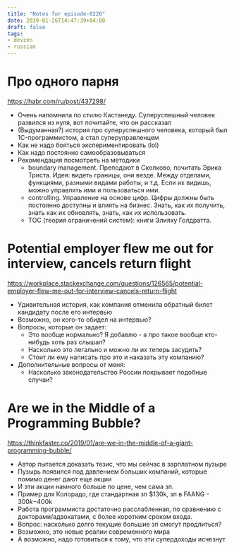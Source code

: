 ```yaml
---
title: "Notes for episode-0226"
date: 2019-01-26T14:47:39+04:00
draft: false
tags:
- devzen
- russian
---
```


# Про одного парня
https://habr.com/ru/post/437298/

- Очень напомнила по стилю Кастанеду. Суперуспешный человек развился из нуля, вот почитайте, что он рассказал
- (Выдуманная?) история про суперуспешного человека, который был 1C-программистом, а стал суперуправленцем
- Как не надо бояться экспериментировать (lol)
- Как надо постоянно самообразовываться
- Рекомендация посмотреть на методики
  - boundary management. Преподают в Сколково, почитать Эрика Триста.
     Идея: видеть границы, они везде. Между отделами, функциями, разными видами работы, и т.д.
     Если их видишь, можно управлять ими и пользоваться ими.
  - controlling. Управление на основе цифр. Цифры должны быть постоянно доступны и влиять
     на бизнес. Знать, как их получить, знать как их обновлять, знать, как их использовать.
  - ТОС (теория ограничений систем): книги Элияху Голдратта.


# Potential employer flew me out for interview, cancels return flight
https://workplace.stackexchange.com/questions/126565/potential-employer-flew-me-out-for-interview-cancels-return-flight

- Удивительная история, как компания отменила обратный билет кандидату после его интервью
- Возможно, он кого-то обидел на интервью?
- Вопросы, которые он задает:
  - Это вообще нормально? Я добавлю - а про такое вообще кто-нибудь хоть раз слышал?
  - Насколько это легально и можно ли их теперь засудить?
  - Стоит ли ему написать про это и наказать эту компанию?
- Дополнительные вопросы от меня:
  - Насколько законодательство России покрывает подобные случаи?

# Are we in the Middle of a Programming Bubble?
https://thinkfaster.co/2019/01/are-we-in-the-middle-of-a-giant-programming-bubble/

- Автор пытается доказать тезис, что мы сейчас в зарплатном пузыре
- Пузырь появился под давлением больших компаний, которые помимо денег дают еще акции
- И эти акции намного больше по цене, чем сама зп.
- Пример для Колорадо, где стандартная зп $130k, зп в FAANG - $300k-$400k
- Работа программиста достаточно расслабленная, по сравнению с докторами/адвокатами,
   с более коротким сроком входа.
- Вопрос: насколько долго текущие большие зп смогут продлиться?
- Возможно, это новые реалии современного мира
- А возможно, надо готовиться к тому, что эти супердоходы исчезнут
